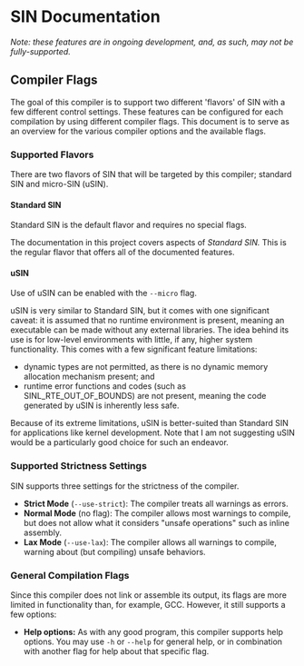 # SIN Documentation

_Note: these features are in ongoing development, and, as such, may not be fully-supported._

## Compiler Flags

The goal of this compiler is to support two different 'flavors' of SIN with a few different control settings. These features can be configured for each compilation by using different compiler flags. This document is to serve as an overview for the various compiler options and the available flags.

### Supported Flavors

There are two flavors of SIN that will be targeted by this compiler; standard SIN and micro-SIN (uSIN).

#### Standard SIN

Standard SIN is the default flavor and requires no special flags.

The documentation in this project covers aspects of _Standard SIN._ This is the regular flavor that offers all of the documented features.

#### uSIN

Use of uSIN can be enabled with the `--micro` flag.

uSIN is very similar to Standard SIN, but it comes with one significant caveat: it is assumed that no runtime environment is present, meaning an executable can be made without any external libraries. The idea behind its use is for low-level environments with little, if any, higher system functionality. This comes with a few significant feature limitations:

* dynamic types are not permitted, as there is no dynamic memory allocation mechanism present; and
* runtime error functions and codes (such as SINL_RTE_OUT_OF_BOUNDS) are not present, meaning the code generated by uSIN is inherently less safe.

Because of its extreme limitations, uSIN is better-suited than Standard SIN for applications like kernel development. Note that I am not suggesting uSIN would be a particularly good choice for such an endeavor.

### Supported Strictness Settings

SIN supports three settings for the strictness of the compiler.

* **Strict Mode** (`--use-strict`): The compiler treats all warnings as errors.
* **Normal Mode** (no flag): The compiler allows most warnings to compile, but does not allow what it considers "unsafe operations" such as inline assembly.
* **Lax Mode** (`--use-lax`): The compiler allows all warnings to compile, warning about (but compiling) unsafe behaviors.

### General Compilation Flags

Since this compiler does not link or assemble its output, its flags are more limited in functionality than, for example, GCC. However, it still supports a few options:

* **Help options:** As with any good program, this compiler supports help options. You may use `-h` or `--help` for general help, or in combination with another flag for help about that specific flag.
